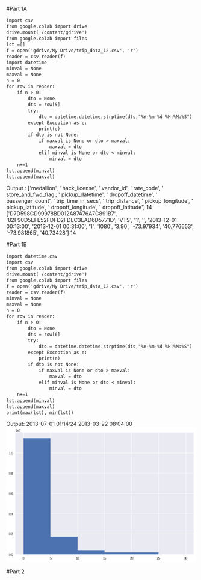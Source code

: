 #Part 1A

```
import csv
from google.colab import drive
drive.mount('/content/gdrive')
from google.colab import files
lst =[]
f = open('gdrive/My Drive/trip_data_12.csv', 'r')
reader = csv.reader(f)
import datetime
minval = None
maxval = None
n = 0
for row in reader:
    if n > 0:
        dto = None
        dts = row[5]
        try:
            dto = datetime.datetime.strptime(dts,"%Y-%m-%d %H:%M:%S")
        except Exception as e:
            print(e)
        if dto is not None:
            if maxval is None or dto > maxval:
                maxval = dto
            elif minval is None or dto < minval:
                minval = dto
    n+=1
lst.append(minval)
lst.append(maxval)

```

Output : ['medallion', ' hack_license', ' vendor_id', ' rate_code', ' store_and_fwd_flag', ' pickup_datetime', ' dropoff_datetime', ' passenger_count', ' trip_time_in_secs', ' trip_distance', ' pickup_longitude', ' pickup_latitude', ' dropoff_longitude', ' dropoff_latitude']
14
['D7D598CD99978BD012A87A76A7C891B7', '82F90D5EFE52FDFD2FDEC3EAD6D5771D', 'VTS', '1', '', '2013-12-01 00:13:00', '2013-12-01 00:31:00', '1', '1080', '3.90', '-73.97934', '40.776653', '-73.981865', '40.73428']
14


#Part 1B

```
import datetime,csv
import csv
from google.colab import drive
drive.mount('/content/gdrive')
from google.colab import files
f = open('gdrive/My Drive/trip_data_12.csv', 'r')
reader = csv.reader(f)
minval = None
maxval = None
n = 0
for row in reader:
    if n > 0:
        dto = None
        dts = row[6]
        try:
            dto = datetime.datetime.strptime(dts,"%Y-%m-%d %H:%M:%S")
        except Exception as e:
            print(e)
        if dto is not None:
            if maxval is None or dto > maxval:
                maxval = dto
            elif minval is None or dto < minval:
                minval = dto
    n+=1
lst.append(minval)
lst.append(maxval)
print(max(lst), min(lst))

```

Output: 2013-07-01 01:14:24 2013-03-22 08:04:00
![This is an image](A1.png)

#Part 2
